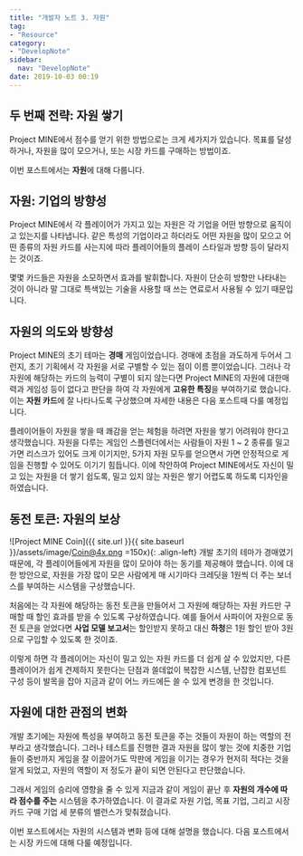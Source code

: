 ```yaml
---
title: "개발자 노트 3. 자원"
tag: 
- "Resource"
category:
- "DevelopNote"
sidebar:
  nav: "DevelopNote"
date: 2019-10-03 00:19
---
```

## 두 번째 전략: 자원 쌓기
Project MINE에서 점수를 얻기 위한 방법으로는 크게 세가지가 있습니다. 목표를 달성하거나, 자원을 많이 모으거나, 또는 시장 카드를 구매하는 방법이죠.

이번 포스트에서는 **자원**에 대해 다룹니다.

## 자원: 기업의 방향성

Project MINE에서 각 플레이어가 가지고 있는 자원은 각 기업을 어떤 방향으로 움직이고 있는지를 나타냅니다. 같은 특성의 기업이라고 하더라도 어떤 자원을 많이 모으고 어떤 종류의 자원 카드를 사는지에 따라 플레이어들의 플레이 스타일과 방향 등이 달라지는 것이죠. 

몇몇 카드들은 자원을 소모하면서 효과를 발휘합니다. 자원이 단순히 방향만 나타내는 것이 아니라 말 그대로 특색있는 기술을 사용할 때 쓰는 연료로서 사용될 수 있기 때문입니다.

## 자원의 의도와 방향성

Project MINE의 초기 테마는 **경매** 게임이었습니다. 경매에 초점을 과도하게 두어서 그런지, 초기 기획에서 각 자원을 서로 구별할 수 있는 점이 이름 뿐이었습니다. 그러나 각 자원에 해당하는 카드의 능력이 구별이 되지 않는다면 Project MINE의 자원에 대한매력과 게임성 등이 없다고 판단을 하여 각 자원에게 **고유한 특징**을 부여하기로 했습니다. 이는 **자원 카드**에 잘 나타나도록 구상했으며 자세한 내용은 다음 포스트때 다룰 예정입니다.

플레이어들이 자원을 쌓을 때 쾌감을 얻는 체험을 하려면 자원을 쌓기 어려워야 한다고 생각했습니다. 자원을 다루는 게임인 스플렌더에서는 사람들이 자원 1 ~ 2 종류를 밀고 가면 리스크가 있어도 크게 이기지만, 5가지 자원 모두를 얻으면서 가면 안정적으로 게임을 진행할 수 있어도 이기기 힘듭니다. 이에 착안하여 Project MINE에서도 자신이 밀고 있는 자원을 더 쌓기 쉽도록, 밀고 있지 않는 자원은 쌓기 어렵도록 하도록 디자인을 하였습니다. 

## 동전 토큰: 자원의 보상
![Project MINE Coin]({{ site.url }}{{ site.baseurl }}/assets/image/Coin@4x.png =150x){: .align-left} 개발 초기의 테마가 경매였기 때문에, 각 플레이어들에게 자원을 많이 모아야 하는 동기를 제공해야 했습니다. 이에 대한 방안으로, 자원을 가장 많이 모은 사람에게 매 시기마다 크레딧을 1원씩 더 주는 보너스를 부여하는 시스템을 구상했습니다.

처음에는 각 자원에 해당하는 동전 토큰을 만들어서 그 자원에 해당하는 자원 카드만 구매할 때 할인 효과를 받을 수 있도록 구상하였습니다. 예를 들어서 사파이어 자원으로 동전 토큰을 얻었다면 **사업 모델 보고서**는 할인받지 못하고 대신 **하청**은 1원 할인 받아 3원으로 구입할 수 있도록 한 것이죠.

이렇게 하면 각 플레이어는 자신이 밀고 있는 자원 카드를 더 쉽게 살 수 있었지만, 다른 플레이어가 쉽게 견제하지 못한다는 단점과 쓸데없이 복잡한 시스템, 난잡한 컴포넌트 구성 등이 발목을 잡아 지금과 같이 어느 카드에든 쓸 수 있게 변경을 한 것입니다.

## 자원에 대한 관점의 변화
개발 초기에는 자원에 특성을 부여하고 동전 토큰을 주는 것들이 자원이 하는 역할의 전부라고 생각했습니다. 그러나 테스트를 진행한 결과 자원을 많이 쌓는 것에 치중한 기업들이 중반까지 게임을 잘 이끌어가도 막판에 게임을 이기는 경우가 현저히 적다는 것을 알게 되었고, 자원의 역할이 저 정도가 끝이 되면 안된다고 판단했습니다.

그래서 게임의 승리에 영향을 줄 수 있게 지금과 같이 게임이 끝난 후 **자원의 개수에 따라 점수를 주는** 시스템을 추가하였습니다. 이 결과로 자원 기업, 목표 기업, 그리고 시장 카드 구매 기업 세 분류의 밸런스가 맞춰졌습니다.

이번 포스트에서는 자원의 시스템과 변화 등에 대해 설명을 했습니다. 다음 포스트에서는 시장 카드에 대해 다룰 예정입니다.
